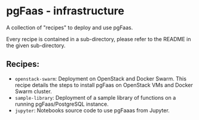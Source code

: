 # pgFaas - infrastructure

A collection of "recipes" to deploy and use pgFaas. 

Every recipe is contained in a sub-directory, please refer to the README in the given sub-directory.


## Recipes:

* `openstack-swarm`: Deployment on OpenStack and Docker Swarm. This recipe details the steps to install pgFaas on OpenStack VMs and Docker Swarm cluster.
* `sample-library`: Deployment of a sample library of functions on a running pgFaas/PostgreSQL instance.
* `jupyter`: Notebooks source code to use pgFaaas from Jupyter.
